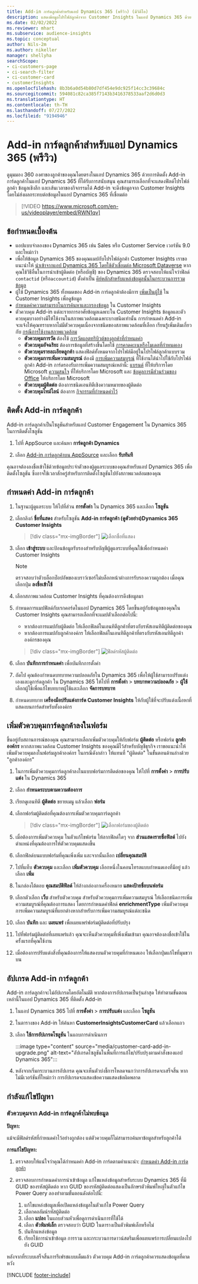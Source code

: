 ```yaml
---
title: Add-in การ์ดลูกค้าสำหรับแอป Dynamics 365 (พรีวิว) (มีวิดีโอ)
description: แสดงข้อมูลโปรไฟล์ลูกค้าจาก Customer Insights ในแอป Dynamics 365 ด้วย Add-in นี้
ms.date: 02/02/2022
ms.reviewer: mhart
ms.subservice: audience-insights
ms.topic: conceptual
author: Nils-2m
ms.author: nikeller
manager: shellyha
searchScope:
- ci-customers-page
- ci-search-filter
- ci-customer-card
- customerInsights
ms.openlocfilehash: 8b3b6a0d54b80d7df454e9dc925f14cc3c39684c
ms.sourcegitcommit: 594081c82ca385f7143b3416378533aaf2d6d0d3
ms.translationtype: HT
ms.contentlocale: th-TH
ms.lasthandoff: 07/27/2022
ms.locfileid: "9194946"
---
```

# <a name="customer-card-add-in-for-dynamics-365-apps-preview"></a>Add-in การ์ดลูกค้าสำหรับแอป Dynamics 365 (พรีวิว)

ดูมุมมอง 360 องศาของลูกค้าของคุณโดยตรงในแอป Dynamics 365 ด้วยการติดตั้ง Add-in การ์ดลูกค้าในแอป Dynamics 365 ที่ได้รับการสนับสนุน คุณสามารถเลือกที่จะแสดงฟิลด์โปรไฟล์ลูกค้า ข้อมูลเชิงลึก และเส้นเวลาของกิจกรรมได้ Add-in จะดึงข้อมูลจาก Customer Insights โดยไม่ส่งผลกระทบต่อข้อมูลในแอป Dynamics 365 ที่เชื่อมต่อ

> [!VIDEO https://www.microsoft.com/en-us/videoplayer/embed/RWN1qv]

## <a name="prerequisites"></a>ข้อกำหนดเบื้องต้น

- แอปแบบจำลองของ Dynamics 365 เช่น Sales หรือ Customer Service เวอร์ชัน 9.0 และใหม่กว่า
- เพื่อให้ข้อมูล Dynamics 365 ของคุณแมปกับโปรไฟล์ลูกค้า Customer Insights เราขอแนะนำให้ [นำเข้าจากแอป Dynamics 365 โดยใช้ตัวเชื่อมต่อ Microsoft Dataverse](connect-power-query.md) หากคุณใช้วิธีอื่นในการนำเข้าผู้ติดต่อ (หรือบัญชี) ของ Dynamics 365 ตรวจสอบให้แน่ใจว่าฟิลด์ `contactid` (หรือ`accountid`) ตั้งค่าเป็น [คีย์หลักสำหรับแหล่งข้อมูลนั้นในกระบวนการรวมข้อมูล](map-entities.md#select-primary-key-and-semantic-type-for-attributes)
- ผู้ใช้ Dynamics 365 ทั้งหมดของ Add-in การ์ดลูกค้าต้องมีการ [เพิ่มเป็นผู้ใช้](permissions.md) ใน Customer Insights เพื่อดูข้อมูล
- [กำหนดค่าความสามารถในการค้นหาและกรองข้อมูล](search-filter-index.md) ใน Customer Insights
- ตัวควบคุม Add-in แต่ละรายการอาศัยข้อมูลเฉพาะใน Customer Insights ข้อมูลและตัวควบคุมบางอย่างมีให้ใช้งานในสภาพแวดล้อมเฉพาะบางชนิดเท่านั้น การกำหนดค่า Add-in จะแจ้งให้คุณทราบหากไม่มีตัวควบคุมเนื่องจากชนิดของสภาพแวดล้อมที่เลือก เรียนรู้เพิ่มเติมเกี่ยวกับ [กรณีการใช้งานสภาพแวดล้อม](work-with-business-accounts.md)
  - **ตัวควบคุมการวัด** ต้องใช้ [การวัดแอตทริบิวต์ของลูกค้าที่กำหนดค่า](measures.md)
  - **ตัวควบคุมอัจฉริยะ** ต้องการข้อมูลที่สร้างขึ้นโดยใช้ [การคาดคะเนหรือโมเดลที่กำหนดเอง](predictions-overview.md)
  - **ตัวควบคุมรายละเอียดลูกค้า** แสดงฟิลด์ทั้งหมดจากโปรไฟล์มีอยู่ในโปรไฟล์ลูกค้าแบบรวม
  - **ตัวควบคุมการเพิ่มความสมบูรณ์** ต้องมี [การเพิ่มความสมบูรณ์](enrichment-hub.md) ที่ใช้งานได้นำไปใช้กับโปรไฟล์ลูกค้า Add-in การ์ดรองรับการเพิ่มความสมบูรณ์เหล่านี้: [แบรนด์](enrichment-microsoft.md) ที่ให้บริการโดย Microsoft [ความสนใจ](enrichment-microsoft.md) ที่ให้บริการโดย Microsoft และ [ข้อมูลการมีส่วนร่วมของ Office](enrichment-office.md) ให้บริการโดย Microsoft
  - **ตัวควบคุมผู้ติดต่อ** ต้องการชนิดเอนทิตีเชิงความหมายของผู้ติดต่อ
  - **ตัวควบคุมไทม์ไลน์** ต้องการ [กิจกรรมที่กำหนดค่าไว้](activities.md)

## <a name="install-the-customer-card-add-in"></a>ติดตั้ง Add-in การ์ดลูกค้า

Add-in การ์ดลูกค้าเป็นโซลูชันสำหรับแอป Customer Engagement ใน Dynamics 365 ในการติดตั้งโซลูชัน

1. ไปที่ AppSource และค้นหา **การ์ดลูกค้า Dynamics**

1. เลือก [Add-in การ์ดลูกค้าบน AppSource](https://appsource.microsoft.com/product/dynamics-365/mscrm.dynamics_365_customer_insights_customer_card_addin?tab=Overview) และเลือก **รับทันที**

คุณอาจต้องลงชื่อเข้าใช้ด้วยข้อมูลประจำตัวของผู้ดูแลระบบของคุณสำหรับแอป Dynamics 365 เพื่อติดตั้งโซลูชัน ซึ่งอาจใช้เวลาสักครู่สำหรับการติดตั้งโซลูชันไปยังสภาพแวดล้อมของคุณ

## <a name="configure-the-customer-card-add-in"></a>กำหนดค่า Add-in การ์ดลูกค้า

1. ในฐานะผู้ดูแลระบบ ให้ไปที่ส่วน **การตั้งค่า** ใน Dynamics 365 และเลือก **โซลูชัน**

1. เลือกลิงก์ **ชื่อที่แสดง** สำหรับโซลูชัน **Add-in การ์ดลูกค้า (ดูตัวอย่าง)Dynamics 365 Customer Insights**

   > [!div class="mx-imgBorder"]
   > ![เลือกชื่อที่แสดง](media/select-display-name.png "เลือกชื่อที่แสดง")

1. เลือก **เข้าสู่ระบบ** และป้อนข้อมูลรับรองสำหรับบัญชีผู้ดูแลระบบที่คุณใช้เพื่อกำหนดค่า Customer Insights

   > [!NOTE]
   > ตรวจสอบว่าตัวบล็อกป๊อปอัพของเบราว์เซอร์ไม่บล็อกหน้าต่างการรับรองความถูกต้อง เมื่อคุณเลือกปุ่ม **ลงชื่อเข้าใช้**

1. เลือกสภาพแวดล้อม Customer Insights ที่คุณต้องการดึงข้อมูลมา

1. กำหนดการแมปฟิลด์กับเรกคอร์ดในแอป Dynamics 365 โดยขึ้นอยู่กับข้อมูลของคุณใน Customer Insights คุณสามารถเลือกที่จะแมปตัวเลือกต่อไปนี้:
   - หากต้องการแมปกับผู้ติดต่อ ให้เลือกฟิลด์ในเอนทิตีลูกค้าที่ตรงกับรหัสเอนทิตีผู้ติดต่อของคุณ
   - หากต้องการแมปกับลูกค้าองค์กร ให้เลือกฟิลด์ในเอนทิตีลูกค้าที่ตรงกับรหัสเอนทิตีลูกค้าองค์กรของคุณ

   > [!div class="mx-imgBorder"]
   > ![ฟิลด์รหัสผู้ติดต่อ](media/contact-id-field.png "ฟิลด์รหัสผู้ติดต่อ")

1. เลือก **บันทึกการกำหนดค่า** เพื่อบันทึกการตั้งค่า

1. ถัดไป คุณต้องกำหนดบทบาทความปลอดภัยใน Dynamics 365 เพื่อให้ผู้ใช้สามารถปรับแต่งเองและดูการ์ดลูกค้า ใน Dynamics 365 ให้ไปที่ **การตั้งค่า** > **บทบาทความปลอดภัย** > **ผู้ใช้** เลือกผู้ใช้เพื่อแก้ไขบทบาทผู้ใช้และเลือก **จัดการบทบาท**

1. กำหนดบทบาท **เครื่องมือปรับแต่งการ์ด Customer Insights** ให้กับผู้ใช้ที่จะปรับแต่งเนื้อหาที่แสดงบนการ์ดสำหรับทั้งองค์กร

## <a name="add-customer-card-controls-to-forms"></a>เพิ่มตัวควบคุมการ์ดลูกค้าลงในฟอร์ม

ขึ้นอยู่กับสถานการณ์ของคุณ คุณสามารถเลือกเพิ่มตัวควบคุมให้กับฟอร์ม **ผู้ติดต่อ** หรือฟอร์ม **ลูกค้าองค์กร** หากสภาพแวดล้อม Customer Insights ของคุณมีไว้สำหรับบัญชีธุรกิจ เราขอแนะนำให้เพิ่มตัวควบคุมลงในฟอร์มลูกค้าองค์กร ในกรณีดังกล่าว ให้แทนที่ "ผู้ติดต่อ" ในขั้นตอนด้านล่างด้วย "ลูกค้าองค์กร"

1. ในการเพิ่มตัวควบคุมการ์ดลูกค้าลงในแบบฟอร์มการติดต่อของคุณ ให้ไปที่ **การตั้งค่า** > **การปรับแต่ง** ใน Dynamics 365

1. เลือก **กำหนดระบบตามความต้องการ**

1. เรียกดูเอนทิตี **ผู้ติดต่อ** ขยายเมนู แล้วเลือก **ฟอร์ม**

1. เลือกฟอร์มผู้ติดต่อที่คุณต้องการเพิ่มตัวควบคุมการ์ดลูกค้า

    > [!div class="mx-imgBorder"]
    > ![เลือกฟอร์มของผู้ติดต่อ](media/contact-active-forms.png "เลือกฟอร์มของผู้ติดต่อ")

1. เมื่อต้องการเพิ่มตัวควบคุม ในตัวแก้ไขฟอร์ม ให้ลากฟิลด์ใดๆ จาก **ส่วนแสดงรายชื่อฟิลด์** ไปยังตำแหน่งที่คุณต้องการให้ตัวควบคุมแสดงขึ้น

1. เลือกฟิลด์บนแบบฟอร์มที่คุณเพิ่งเพิ่ม และจากนั้นเลือก **เปลี่ยนคุณสมบัติ**

1. ไปที่แท็บ **ตัวควบคุม** และเลือก **เพิ่มตัวควบคุม** เลือกหนึ่งในคอนโทรลแบบกำหนดเองที่มีอยู่ แล้วเลือก **เพิ่ม**

1. ในกล่องโต้ตอบ **คุณสมบัติฟิลด์** ให้ล้างกล่องกาเครื่องหมาย **แสดงป้ายชื่อบนฟอร์ม**

1. เลือกตัวเลือก **เว็บ** สำหรับตัวควบคุม สำหรับตัวควบคุมการเพิ่มความสมบูรณ์ ให้เลือกชนิดการเพิ่มความสมบูรณ์ที่คุณต้องการแสดง โดยการกำหนดค่าฟิลด์ **enrichmentType** เพิ่มตัวควบคุมการเพิ่มความสมบูรณ์ที่แยกต่างหากสำหรับการเพิ่มความสมบูรณ์แต่ละชนิด

1. เลือก **บันทึก** และ **เผยแพร่** เพื่อเผยแพร่ฟอร์มผู้ติดต่อที่ปรับปรุง

1. ไปที่ฟอร์มผู้ติดต่อที่เผยแพร่แล้ว คุณจะเห็นตัวควบคุมที่เพิ่งเพิ่มเข้ามา คุณอาจต้องลงชื่อเข้าใช้ในครั้งแรกที่คุณใช้งาน

1. เมื่อต้องการปรับแต่งสิ่งที่คุณต้องการให้แสดงบนตัวควบคุมที่กำหนดเอง ให้เลือกปุ่มแก้ไขที่มุมขวาบน

## <a name="upgrade-customer-card-add-in"></a>อัปเกรด Add-in การ์ดลูกค้า

Add-in การ์ดลูกค้าจะไม่อัปเกรดโดยอัตโนมัติ หากต้องการอัปเกรดเป็นรุ่นล่าสุด ให้ทำตามขั้นตอนเหล่านี้ในแอป Dynamics 365 ที่ติดตั้ง Add-in

1. ในแอป Dynamics 365 ไปที่ **การตั้งค่า** > **การปรับแต่ง** และเลือก **โซลูชัน**

1. ในตารางของ Add-in ให้ค้นหา **CustomerInsightsCustomerCard** แล้วเลือกแถว

1. เลือก **ใช้การอัปเกรดโซลูชัน** ในแถบการดำเนินการ

   :::image type="content" source="media/customer-card-add-in-upgrade.png" alt-text="อัปเกรดโซลูชันในพื้นที่การแก้ไข/ปรับปรุงตามคำสั่งของแอป Dynamics 365":::

1. หลังจากเริ่มกระบวนการอัปเกรด คุณจะเห็นตัวบ่งชี้การโหลดจนกว่าการอัปเกรดจะเสร็จสิ้น หากไม่มีเวอร์ชันที่ใหม่กว่า การอัปเกรดจะแสดงข้อความแสดงข้อผิดพลาด

## <a name="troubleshooting"></a>กำลังแก้ไขปัญหา

### <a name="controls-from-customer-card-add-in-dont-find-data"></a>ตัวควบคุมจาก Add-in การ์ดลูกค้าไม่พบข้อมูล

**ปัญหา:**

แม้จะมีฟิลด์รหัสที่กำหนดค่าไว้อย่างถูกต้อง แต่ตัวควบคุมก็ไม่สามารถค้นหาข้อมูลสำหรับลูกค้าได้  

**การแก้ไขปัญหา:**

1. ตรวจสอบให้แน่ใจว่าคุณได้กำหนดค่า Add-in การ์ดตามคำแนะนำ: [กำหนดค่า Add-in การ์ดลูกค้า](#configure-the-customer-card-add-in)

1. ตรวจสอบการกำหนดค่าการนำเข้าข้อมูล แก้ไขแหล่งข้อมูลสำหรับระบบ Dynamics 365 ที่มี GUID ของรหัสผู้ติดต่อ หาก GUID ของรหัสผู้ติดต่อแสดงเป็นอักษรตัวพิมพ์ใหญ่ในตัวแก้ไข Power Query ลองทำตามขั้นตอนดังต่อไปนี้:
    1. แก้ไขแหล่งข้อมูลเพื่อเปิดแหล่งข้อมูลในตัวแก้ไข Power Query
    1. เลือกคอลัมน์รหัสผู้ติดต่อ
    1. เลือก **แปลง** ในแถบส่วนหัวเพื่อดูการดำเนินการที่ใช้ได้
    1. เลือก **ตัวพิมพ์เล็ก** ตรวจสอบว่า GUID ในตารางเป็นตัวพิมพ์เล็กหรือไม่
    1. บันทึกแหล่งข้อมูล
    1. เรียกใช้การนำเข้าข้อมูล การรวม และกระบวนการดาวน์สตรีมเพื่อเผยแพร่การเปลี่ยนแปลงไปยัง GUID

หลังจากที่ระบบเสร็จสิ้นการรีเฟรชแบบเต็มแล้ว ตัวควบคุม Add-in การ์ดลูกค้าควรแสดงข้อมูลที่คาดหวัง

[!INCLUDE [footer-include](includes/footer-banner.md)]
